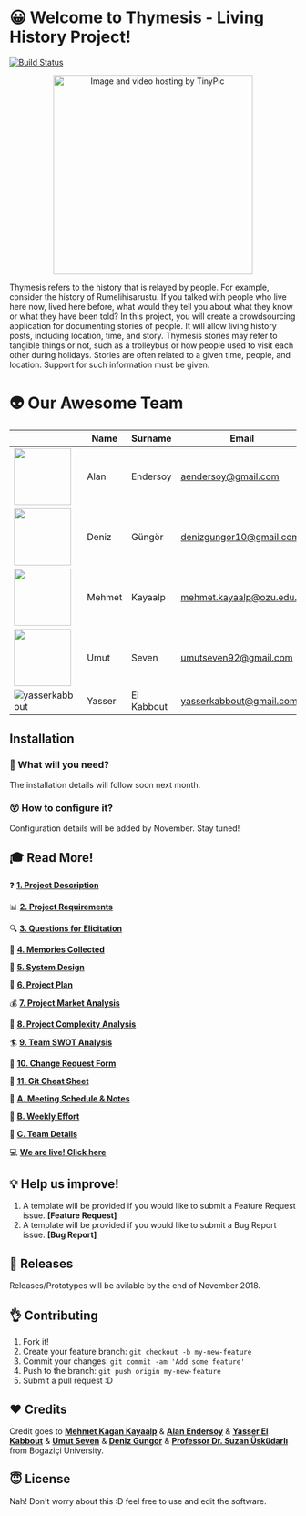 # :grinning: Welcome to Thymesis - Living History Project!

[![Build Status](https://travis-ci.org/swe-ms-boun/2018fall-swe574-g2.svg?branch=master)](https://travis-ci.org/swe-ms-boun/2018fall-swe574-g2)

<p align="center"><img height="350" width="350" src="http://i67.tinypic.com/v2uv82.png" border="0" alt="Image and video hosting by TinyPic"></p>

Thymesis refers to the history that is relayed by people. For example, consider the history of Rumelihisarustu. If you talked with people who live here now, lived here before, what would they tell you about what they know or what they have been told? In this project, you will create a crowdsourcing application for documenting stories of people. It will allow living history posts, including location, time, and story. Thymesis stories may refer to tangible things or not, such as a trolleybus or how people used to visit each other during holidays. Stories are often related to a given time, people, and location. Support for such information must be given.

# :alien: Our Awesome Team

|                | Name          | Surname             | Email                     | Role                        |
|--------------  | ------------- | ------------------- | ------------------        | ---------------------       |
|       <img src="https://media.licdn.com/dms/image/C4E03AQFr5pgv2VcxzQ/profile-displayphoto-shrink_800_800/0?e=1544054400&v=beta&t=OxrmqSk7nh7Ueek4krRZqu1KhfFAz5o3r8efLLV3DkA" width="100" height="100"/>         | Alan          | Endersoy            | aendersoy@gmail.com       | Front-End Developer         | 
|     <img src="https://media.licdn.com/dms/image/C4E03AQGGLBciMBgTLA/profile-displayphoto-shrink_800_800/0?e=1544054400&v=beta&t=bvDbrtLlyG_n0GMVbe0xIrCg-XDfhMrZeiRtSybB7nI" width="100" height="100"/>           | Deniz         | Güngör              | denizgungor10@gmail.com   | Quality Assurance & Testing | 
|      <img src="https://media.licdn.com/dms/image/C5603AQFTltJ1J8kmiQ/profile-displayphoto-shrink_800_800/0?e=1544054400&v=beta&t=Qf3jM-q4iTdEzdInoNRkh8dbkkwGLLHYagSzUwfSUjI" width="100" height="100"/>          | Mehmet        | Kayaalp             | mehmet.kayaalp@ozu.edu.tr | Backend Developer           | 
|      <img src="https://media.licdn.com/dms/image/C5603AQGfy3GdkqoBGg/profile-displayphoto-shrink_800_800/0?e=1544054400&v=beta&t=VmOGPDJvRHaPz-i7A7OJykp7GUaaqRhOi99ZS5n3jOQ" width="100" height="100" />          | Umut          | Seven               | umutseven92@gmail.com     | Backend Developer           |
|    ![yasserkabbout](https://media.licdn.com/dms/image/C4E03AQHQ9XdfgrC_MQ/profile-displayphoto-shrink_100_100/0?e=1544054400&v=beta&t=dp40YVVynB_o80iGcHd1tX8FOMNBkRQKQPRP2Ry0clk)            | Yasser        | El Kabbout          | yasserkabbout@gmail.com   | Backend Developer           |


## Installation

### :wrench: What will you need?
The installation details will follow soon next month.



### :dizzy_face: How to configure it?
Configuration details will be added by November. Stay tuned!


## :mortar_board: Read More!

:question: **[1. Project Description](https://github.com/swe-ms-boun/2018fall-swe574-g2/wiki/1.-Project-Description)**

:bar_chart: **[2. Project Requirements](https://github.com/swe-ms-boun/2018fall-swe574-g2/wiki/2.-Project-Requirements-RSD)**

:mag: **[3. Questions for Elicitation](https://github.com/swe-ms-boun/2018fall-swe574-g2/wiki/3.-Questions-for-Elicitation)**

:love_letter: **[4. Memories Collected](https://github.com/swe-ms-boun/2018fall-swe574-g2/wiki/4.-Memories-Collected)**

:art: **[5. System Design](https://github.com/swe-ms-boun/2018fall-swe574-g2/wiki/5.-System-Design-and-Mockups)**

:dart: **[6. Project Plan](https://github.com/swe-ms-boun/2018fall-swe574-g2/wiki/6.-Project-Plan)**

:moneybag: **[7. Project Market Analysis]()**

:rocket: **[8. Project Complexity Analysis]()**

:surfer: **[9. Team SWOT Analysis]()**

:scroll:  **[ 10. Change Request Form]()**


  📑 **[ 11. Git Cheat Sheet](https://github.com/swe-ms-boun/2018fall-swe574-g2/blob/master/PDF%20Files/github-git-cheat-sheet.pdf)**

:blue_book: **[A. Meeting Schedule & Notes](https://github.com/swe-ms-boun/2018fall-swe574-g2/wiki/A.-Meetings-Schedule-&-Notes)**

:muscle: **[B. Weekly Effort](https://github.com/swe-ms-boun/2018fall-swe574-g2/wiki/B.-Weekly-Effort)**

:basketball: **[C. Team Details](https://github.com/swe-ms-boun/2018fall-swe574-g2/wiki/C.-Team-Details)**


:computer: **[We are live! Click here]()**



## :bulb: Help us improve!

1. A template will be provided if you would like to submit a Feature Request issue.  **[Feature Request]**
2. A template will be provided if you would like to submit a Bug Report issue. **[Bug Report]**


## :round_pushpin: Releases
Releases/Prototypes will be avilable by the end of November 2018.




## :ok_hand: Contributing

1. Fork it!
2. Create your feature branch: `git checkout -b my-new-feature`
3. Commit your changes: `git commit -am 'Add some feature'`
4. Push to the branch: `git push origin my-new-feature`
5. Submit a pull request :D


## :hearts: Credits

Credit goes to **[Mehmet Kagan Kayaalp](https://www.linkedin.com/in/mehmet-ka%C4%9Fan-kayaalp/)** & **[Alan Endersoy](https://www.linkedin.com/in/enderalansoy/)** & **[Yasser El Kabbout](https://www.linkedin.com/in/yasserkabbout/)** & **[Umut Seven](https://www.linkedin.com/in/umut-seven-03a459107/)** & **[Deniz Gungor](https://www.linkedin.com/in/deniz-gungor-736a179a/)** & **[Professor Dr. Suzan Üsküdarlı](https://www.linkedin.com/in/suzanuskudarli/)** from Bogaziçi University.

## :innocent: License

Nah! Don't worry about this :D feel free to use and edit the software.
